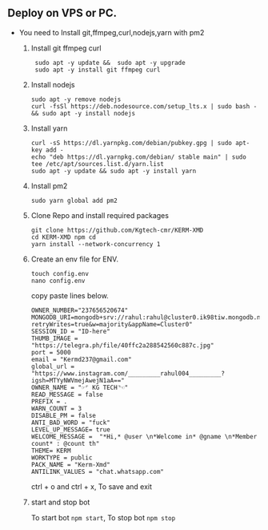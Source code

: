 ## Deploy on VPS or PC.
- You need to Install git,ffmpeg,curl,nodejs,yarn with pm2 
   1. Install git ffmpeg curl 
      ```
       sudo apt -y update &&  sudo apt -y upgrade 
       sudo apt -y install git ffmpeg curl
      ```
   2. Install nodejs 
      ```
      sudo apt -y remove nodejs
      curl -fsSl https://deb.nodesource.com/setup_lts.x | sudo bash - && sudo apt -y install nodejs
      ```

   3. Install yarn
      ```
      curl -sS https://dl.yarnpkg.com/debian/pubkey.gpg | sudo apt-key add - 
      echo "deb https://dl.yarnpkg.com/debian/ stable main" | sudo tee /etc/apt/sources.list.d/yarn.list
      sudo apt -y update && sudo apt -y install yarn
      ```

   4. Install pm2
      ```
      sudo yarn global add pm2
      ```

   5. Clone Repo and install required packages
      ```
      git clone https://github.com/Kgtech-cmr/KERM-XMD
      cd KERM-XMD npm cd
      yarn install --network-concurrency 1
      ```

   6. Create an env file for ENV. 
      ```
      touch config.env
      nano config.env
      ```
      copy paste lines below.

      ```
      OWNER_NUMBER="237656520674"
      MONGODB_URI=mongodb+srv://rahul:rahul@cluster0.ik98tiw.mongodb.net/?retryWrites=true&w=majority&appName=Cluster0"
      SESSION_ID = "ID-here"
      THUMB_IMAGE = "https://telegra.ph/file/40ffc2a288542560c887c.jpg"
      port = 5000
      email = "Kermd237@gmail.com"
      global_url = "https://www.instagram.com/_________rahul004_________?igsh=MTYyNWVmejAwejN1aA=="
      OWNER_NAME = "☞⌜ KG TECH⌝☜"
      READ_MESSAGE = false
      PREFIX = .
      WARN_COUNT = 3
      DISABLE_PM = false
      ANTI_BAD_WORD = "fuck"
      LEVEL_UP_MESSAGE= true
      WELCOME_MESSAGE =  "*Hi,* @user \n*Welcome in* @gname \n*Member count* : @count th"
      THEME= KERM
      WORKTYPE = public
      PACK_NAME = "Kerm-Xmd"
      ANTILINK_VALUES = "chat.whatsapp.com"
      
      ```
      ctrl + o and ctrl + x, To save and exit

   7. start and stop bot

      To start bot ``` npm start ```,
      To stop bot ``` npm stop ```
